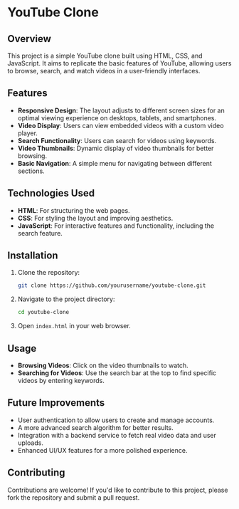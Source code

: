# YouTube Clone

## Overview

This project is a simple YouTube clone built using HTML, CSS, and JavaScript. It aims to replicate the basic features of YouTube, allowing users to browse, search, and watch videos in a user-friendly interfaces.

## Features

- **Responsive Design**: The layout adjusts to different screen sizes for an optimal viewing experience on desktops, tablets, and smartphones.
- **Video Display**: Users can view embedded videos with a custom video player.
- **Search Functionality**: Users can search for videos using keywords.
- **Video Thumbnails**: Dynamic display of video thumbnails for better browsing.
- **Basic Navigation**: A simple menu for navigating between different sections.

## Technologies Used

- **HTML**: For structuring the web pages.
- **CSS**: For styling the layout and improving aesthetics.
- **JavaScript**: For interactive features and functionality, including the search feature.

## Installation

1. Clone the repository:
   ```bash
   git clone https://github.com/yourusername/youtube-clone.git
   ```
   
2. Navigate to the project directory:
   ```bash
   cd youtube-clone
   ```

3. Open `index.html` in your web browser.

## Usage

- **Browsing Videos**: Click on the video thumbnails to watch.
- **Searching for Videos**: Use the search bar at the top to find specific videos by entering keywords.

## Future Improvements

- User authentication to allow users to create and manage accounts.
- A more advanced search algorithm for better results.
- Integration with a backend service to fetch real video data and user uploads.
- Enhanced UI/UX features for a more polished experience.

## Contributing

Contributions are welcome! If you'd like to contribute to this project, please fork the repository and submit a pull request.

